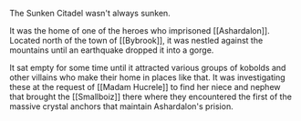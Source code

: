 The Sunken Citadel wasn't always sunken. 

It was the home of one of the heroes who imprisoned [[Ashardalon]]. Located north of the town of [[Bybrook]], it was nestled against the mountains until an earthquake dropped it into a gorge. 

It sat empty for some time until it attracted various groups of kobolds and other villains who make their home in places like that. It was investigating these at the request of [[Madam Hucrele]] to find her niece and nephew that brought the [[Smallboiz]] there where they encountered the first of the massive crystal anchors that maintain Ashardalon's prision. 